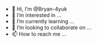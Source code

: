 - 👋 Hi, I’m @Bryan-4yuk
- 👀 I’m interested in ...
- 🌱 I’m currently learning ...
- 💞️ I’m looking to collaborate on ...
- 📫 How to reach me ...

<!---
Bryan-4yuk/Bryan-4yuk is a ✨ special ✨ repository because its `README.md` (this file) appears on your GitHub profile.
You can click the Preview link to take a look at your changes.
--->
